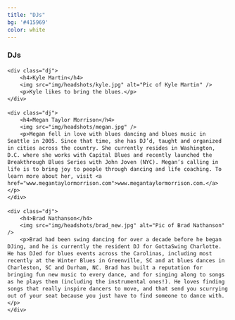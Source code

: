 ```yaml
---
title: "DJs"
bg: '#415969'
color: white
---
```


<div id="djs">
    <h3>DJs</h3>

    <div class="dj">
        <h4>Kyle Martin</h4>
        <img src="img/headshots/kyle.jpg" alt="Pic of Kyle Martin" />
        <p>Kyle likes to bring the blues.</p>
    </div>

    <div class="dj">
        <h4>Megan Taylor Morrison</h4>
        <img src="img/headshots/megan.jpg" />
        <p>Megan fell in love with blues dancing and blues music in Seattle in 2005. Since that time, she has DJ’d, taught and organized in cities across the country. She currently resides in Washington, D.C. where she works with Capital Blues and recently launched the Breakthrough Blues Series with John Joven (NYC). Megan’s calling in life is to bring joy to people through dancing and life coaching. To learn more about her, visit <a href="www.megantaylormorrison.com">www.megantaylormorrison.com.</a></p>
    </div>

    <div class="dj">
        <h4>Brad Nathanson</h4>
        <img src="img/headshots/brad_new.jpg" alt="Pic of Brad Nathanson" />
        <p>Brad had been swing dancing for over a decade before he began DJing, and he is currently the resident DJ for GottaSwing Charlotte. He has DJed for blues events across the Carolinas, including most recently at the Winter Blues in Greenville, SC and at blues dances in Charleston, SC and Durham, NC. Brad has built a reputation for bringing fun new music to every dance, and for singing along to songs as he plays them (including the instrumental ones!). He loves finding songs that really inspire dancers to move, and that send you scurrying out of your seat because you just have to find someone to dance with.</p>
    </div>
</div>
